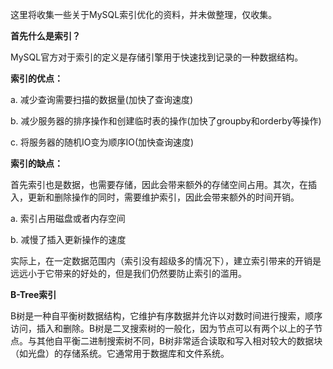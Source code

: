 这里将收集一些关于MySQL索引优化的资料，并未做整理，仅收集。



**首先什么是索引？**

   MySQL官方对于索引的定义是存储引擎用于快速找到记录的一种数据结构。



**索引的优点：**

   a. 减少查询需要扫描的数据量(加快了查询速度)

   b. 减少服务器的排序操作和创建临时表的操作(加快了groupby和orderby等操作)

   c. 将服务器的随机IO变为顺序IO(加快查询速度)

   

**索引的缺点：**

   首先索引也是数据，也需要存储，因此会带来额外的存储空间占用。其次，在插入，更新和删除操作的同时，需要维护索引，因此会带来额外的时间开销。

   a. 索引占用磁盘或者内存空间

   b. 减慢了插入更新操作的速度

   实际上，在一定数据范围内（索引没有超级多的情况下），建立索引带来的开销是远远小于它带来的好处的，但是我们仍然要防止索引的滥用。




**B-Tree索引**

   B树是一种自平衡树数据结构，它维护有序数据并允许以对数时间进行搜索，顺序访问，插入和删除。B树是二叉搜索树的一般化，因为节点可以有两个以上的子节点。与其他自平衡二进制搜索树不同，B树非常适合读取和写入相对较大的数据块（如光盘）的存储系统。它通常用于数据库和文件系统。

   